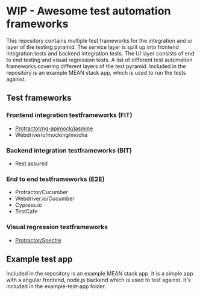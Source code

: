 # WIP - Awesome test automation frameworks
This repository contains multiple test frameworks for the integration and ui layer of the testing pyramid.
The service layer is split up into frontend integration tests and backend integration tests.
The UI layer consists of end to end testing and visual regression tests.
A list of different test automation frameworks covering different layers of the test pyramid.
Included in the repository is an example MEAN stack app, which is used to run the tests against.

## Test frameworks

### Frontend integration testframeworks (FIT)
- [Protractor/ng-apimock/jasmine](frameworks/fit/jasmine-protractor-ng-apimock/README.md)
- Webdriverio/mocking/mocha

### Backend integration testframeworks (BIT)
- Rest assured

### End to end testframeworks (E2E)
- Protractor/Cucumber
- Webdriver.io/Cucumber
- Cypress.io
- TestCafe

### Visual regression testframeworks
- [Protractor/Spectre](frameworks/visual-regression/jasmine-protractor-spectre/README.md)


## Example test app
Included in the repository is an example MEAN stack app. It is a simple app with a angular frontend, node.js backend which is used to test against.
It's included in the example-test-app folder.
